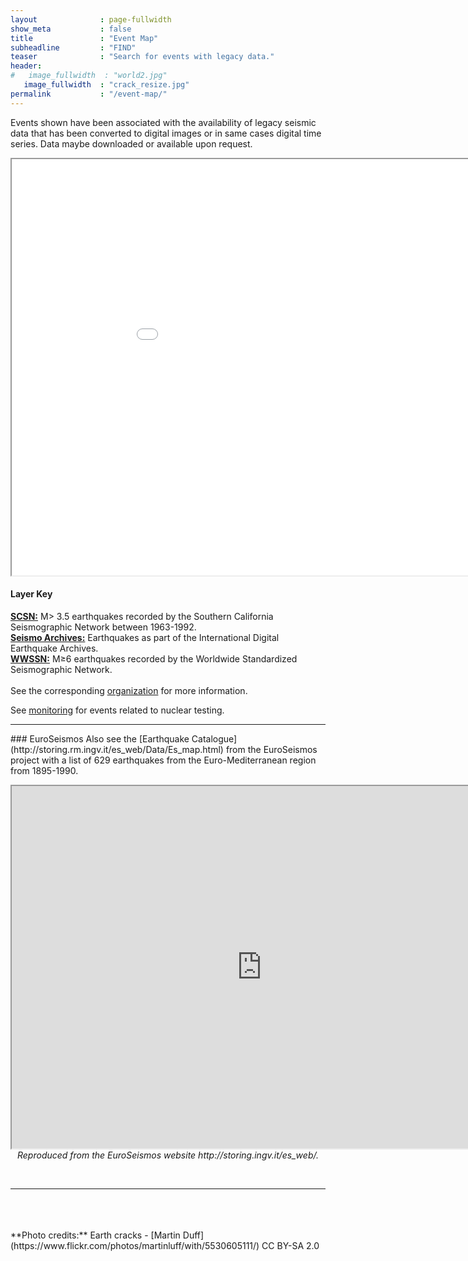 ```yaml
---
layout              : page-fullwidth
show_meta           : false
title               : "Event Map"
subheadline         : "FIND"
teaser              : "Search for events with legacy data."
header:
#   image_fullwidth  : "world2.jpg"
   image_fullwidth  : "crack_resize.jpg"
permalink           : "/event-map/"
---
```

Events shown have been associated with the availability of legacy seismic data that has been converted to digital images or in same cases digital time series. Data maybe downloaded or available upon request.


<iframe src="../pages/maps/events.html" width="1000px" height="666px"></iframe>

#### Layer Key
[**SCSN:**](../organizations/scsn) M> 3.5 earthquakes recorded by the Southern California Seismographic Network between 1963-1992.
<br>
[**Seismo Archives:**](https://ds.iris.edu/seismo-archives/quakes/) Earthquakes as part of the International Digital Earthquake Archives.
<br>
[**WWSSN:**](../organizations/wwssn) M&ge;6 earthquakes recorded by the Worldwide Standardized Seismographic Network.
<br>
<br>
See the corresponding [organization](../organizations) for more information.

See [monitoring](../monitoring) for events related to nuclear testing.

<hr>
### EuroSeismos
Also see the [Earthquake Catalogue](http://storing.rm.ingv.it/es_web/Data/Es_map.html) from the EuroSeismos project with a list of 629 earthquakes from the Euro-Mediterranean region from 1895-1990.
<p align="center"><iframe src="http://storing.rm.ingv.it/es_web/Data/Map.jpg" width="800px" height="580px"></iframe><br>
<em>Reproduced from the EuroSeismos website http://storing.ingv.it/es_web/.</em></p>
<br>
<hr>
<br>
<br>
<br>
**Photo credits:** Earth cracks - [Martin Duff](https://www.flickr.com/photos/martinluff/with/5530605111/) CC BY-SA 2.0
